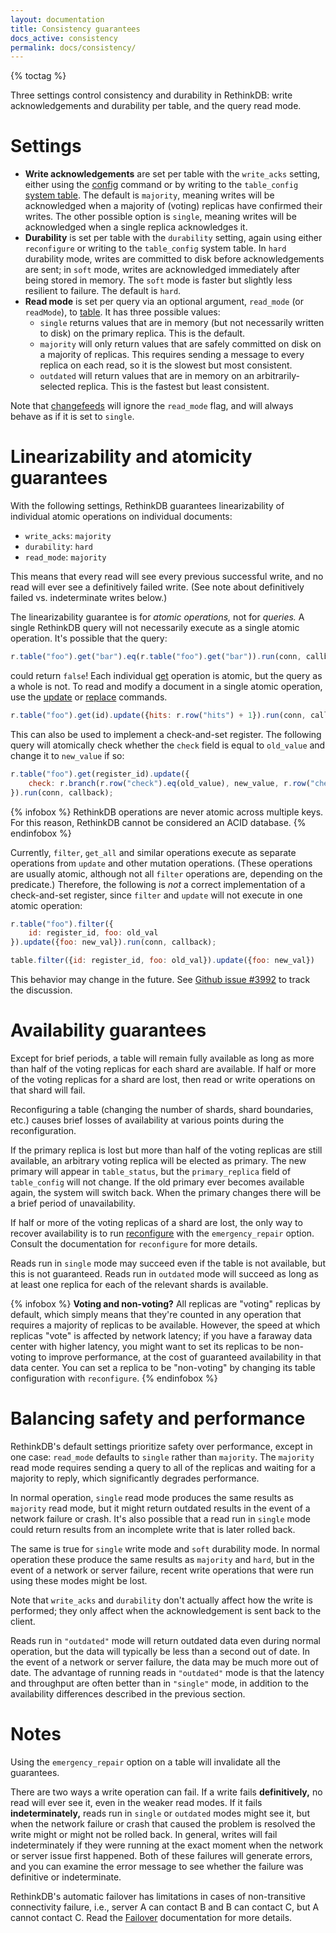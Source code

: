 ```yaml
---
layout: documentation
title: Consistency guarantees
docs_active: consistency
permalink: docs/consistency/
---
```


{% toctag %}

Three settings control consistency and durability in RethinkDB: write acknowledgements and durability per table, and the query read mode.

# Settings

* **Write acknowledgements** are set per table with the `write_acks` setting, either using the [config][co] command or by writing to the `table_config` [system table][st]. The default is `majority`, meaning writes will be acknowledged when a majority of (voting) replicas have confirmed their writes. The other possible option is `single`, meaning writes will be acknowledged when a single replica acknowledges it.
* **Durability** is set per table with the `durability` setting, again using either `reconfigure` or writing to the `table_config` system table.  In `hard` durability mode, writes are committed to disk before acknowledgements are sent; in `soft` mode, writes are acknowledged immediately after being stored in memory. The `soft` mode is faster but slightly less resilient to failure. The default is `hard`.
* **Read mode** is set per query via an optional argument, `read_mode` (or `readMode`), to [table][tb]. It has three possible values:
    * `single` returns values that are in memory (but not necessarily written to disk) on the primary replica. This is the default.
    * `majority` will only return values that are safely committed on disk on a majority of replicas. This requires sending a message to every replica on each read, so it is the slowest but most consistent.
    * `outdated` will return values that are in memory on an arbitrarily-selected replica. This is the fastest but least consistent.

Note that [changefeeds][cf] will ignore the `read_mode` flag, and will always behave as if it is set to `single`.

[co]: /api/javascript/config/
[tb]: /api/javascript/table/
[st]: /docs/system-tables/
[cf]: /docs/changefeeds/

# Linearizability and atomicity guarantees

With the following settings, RethinkDB guarantees linearizability of individual atomic operations on individual documents:

* `write_acks`: `majority`
* `durability`: `hard`
* `read_mode`: `majority`

This means that every read will see every previous successful write, and no read will ever see a definitively failed write. (See note about definitively failed vs. indeterminate writes below.)

The linearizability guarantee is for *atomic operations,* not for *queries.* A single RethinkDB query will not necessarily execute as a single atomic operation. It's possible that the query:

```js
r.table("foo").get("bar").eq(r.table("foo").get("bar")).run(conn, callback);
```

could return `false`! Each individual [get][] operation is atomic, but the query as a whole is not. To read and modify a document in a single atomic operation, use the [update][upd] or [replace][rep] commands.

[get]: /api/javascript/get/
[upd]: /api/javascript/update/
[rep]: /api/javascript/replace/

```js
r.table("foo").get(id).update({hits: r.row("hits") + 1}).run(conn, callback);
```

This can also be used to implement a check-and-set register. The following query will atomically check whether the `check` field is equal to `old_value` and change it to `new_value` if so:

```js
r.table("foo").get(register_id).update({
    check: r.branch(r.row("check").eq(old_value), new_value, r.row("check"))
}).run(conn, callback);
```

{% infobox %}
RethinkDB operations are never atomic across multiple keys. For this reason, RethinkDB cannot be considered an ACID database.
{% endinfobox %}

Currently, `filter`, `get_all` and similar operations execute as separate operations from `update` and other mutation operations. (These operations are usually atomic, although not all `filter` operations are, depending on the predicate.) Therefore, the following is *not* a correct implementation of a check-and-set register, since `filter` and `update` will not execute in one atomic operation:

```js
r.table("foo").filter({
    id: register_id, foo: old_val
}).update({foo: new_val}).run(conn, callback);

table.filter({id: register_id, foo: old_val}).update({foo: new_val})
```

This behavior may change in the future. See [Github issue #3992][gh3992] to track the discussion.

[gh3992]: https://github.com/rethinkdb/rethinkdb/issues/3992 "Make table.filter.update atomic"

# Availability guarantees

Except for brief periods, a table will remain fully available as long as more than half of the voting replicas for each shard are available. If half or more of the voting replicas for a shard are lost, then read or write operations on that shard will fail.

Reconfiguring a table (changing the number of shards, shard boundaries, etc.) causes brief losses of availability at various points during the reconfiguration.

If the primary replica is lost but more than half of the voting replicas are still available, an arbitrary voting replica will be elected as primary. The new primary will appear in `table_status`, but the `primary_replica` field of `table_config` will not change. If the old primary ever becomes available again, the system will switch back. When the primary changes there will be a brief period of unavailability.

If half or more of the voting replicas of a shard are lost, the only way to recover availability is to run [reconfigure][rec] with the `emergency_repair` option. Consult the documentation for `reconfigure` for more details.

[rec]: /api/javascript/reconfigure

Reads run in `single` mode may succeed even if the table is not available, but this is not guaranteed. Reads run in `outdated` mode will succeed as long as at least one replica for each of the relevant shards is available.

{% infobox %}
**Voting and non-voting?** All replicas are "voting" replicas by default, which simply means that they're counted in any operation that requires a majority of replicas to be available. However, the speed at which replicas "vote" is affected by network latency; if you have a faraway data center with higher latency, you might want to set its replicas to be non-voting to improve performance, at the cost of guaranteed availability in that data center. You can set a replica to be "non-voting" by changing its table configuration with `reconfigure`.
{% endinfobox %}

[fail]: /docs/failover/

# Balancing safety and performance

RethinkDB's default settings prioritize safety over performance, except in one case: `read_mode` defaults to `single` rather than `majority`. The `majority` read mode requires sending a query to all of the replicas and waiting for a majority to reply, which significantly degrades performance.

In normal operation, `single` read mode produces the same results as `majority` read mode, but it might return outdated results in the event of a network failure or crash. It's also possible that a read run in `single` mode could return results from an incomplete write that is later rolled back.

The same is true for `single` write mode and `soft` durability mode. In normal operation these produce the same results as `majority` and `hard`, but in the event of a network or server failure, recent write operations that were run using these modes might be lost.

Note that `write_acks` and `durability` don't actually affect how the write is performed; they only affect when the acknowledgement is sent back to the client.

Reads run in `"outdated"` mode will return outdated data even during normal operation, but the data will typically be less than a second out of date. In the event of a network or server failure, the data may be much more out of date. The advantage of running reads in `"outdated"` mode is that the latency and throughput are often better than in `"single"` mode, in addition to the availability differences described in the previous section.

# Notes

Using the `emergency_repair` option on a table will invalidate all the guarantees.

There are two ways a write operation can fail. If a write fails **definitively,** no read will ever see it, even in the weaker read modes. If it fails **indeterminately,** reads run in `single` or `outdated` modes might see it, but when the network failure or crash that caused the problem is resolved the write might or might not be rolled back. In general, writes will fail indeterminately if they were running at the exact moment when the network or server issue first happened. Both of these failures will generate errors, and you can examine the error message to see whether the failure was definitive or indeterminate.

RethinkDB's automatic failover has limitations in cases of non-transitive connectivity failure, i.e., server A can contact B and B can contact C, but A cannot contact C. Read the [Failover][fail] documentation for more details.
